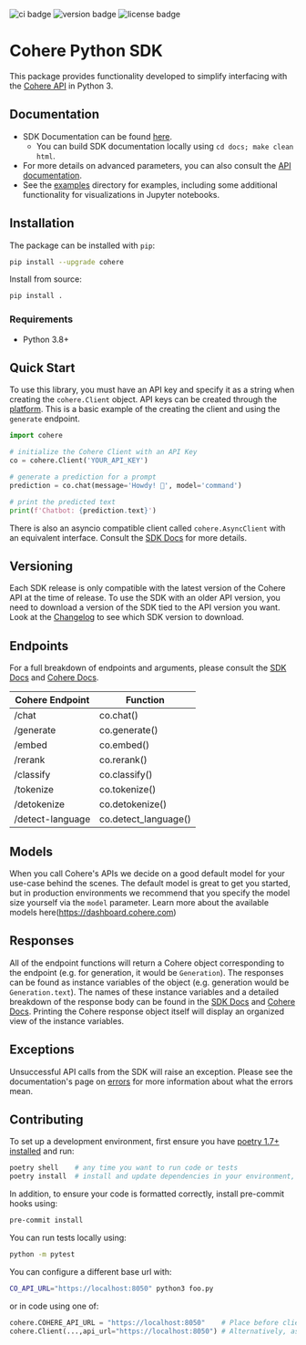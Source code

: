 ![ci badge](https://github.com/cohere-ai/cohere-python/actions/workflows/test.yaml/badge.svg)
![version badge](https://img.shields.io/pypi/v/cohere)
![license badge](https://img.shields.io/github/license/cohere-ai/cohere-python)

# Cohere Python SDK

This package provides functionality developed to simplify interfacing with the [Cohere API](https://docs.cohere.ai/) in Python 3.

## Documentation

* SDK Documentation can be found [here](https://docs.cohere.com/reference/about).
  * You can build SDK documentation locally using `cd docs; make clean html`.
* For more details on advanced parameters, you can also consult the [API documentation](https://docs.cohere.com).
* See the [examples](examples/) directory for examples, including  some additional functionality for visualizations in Jupyter notebooks.

## Installation

The package can be installed with `pip`:

```bash
pip install --upgrade cohere
```

Install from source:

```bash
pip install .
```

### Requirements

- Python 3.8+

## Quick Start

To use this library, you must have an API key and specify it as a string when creating the `cohere.Client` object. API keys can be created through the [platform](https://dashboard.cohere.com/). This is a basic example of the creating the client and using the `generate` endpoint.

```python
import cohere

# initialize the Cohere Client with an API Key
co = cohere.Client('YOUR_API_KEY')

# generate a prediction for a prompt
prediction = co.chat(message='Howdy! 🤠', model='command')

# print the predicted text
print(f'Chatbot: {prediction.text}')
```

There is also an asyncio compatible client called `cohere.AsyncClient` with an equivalent interface. Consult the [SDK Docs](https://cohere-sdk.readthedocs.io/en/latest/) for more details.

## Versioning

Each SDK release is only compatible with the latest version of the Cohere API at the time of release. To use the SDK with an older API version, you need to download a version of the SDK tied to the API version you want. Look at the [Changelog](https://github.com/cohere-ai/cohere-python/blob/main/CHANGELOG.md) to see which SDK version to download.


## Endpoints

For a full breakdown of endpoints and arguments, please consult the [SDK Docs](https://docs.cohere.com/reference/about) and [Cohere Docs](https://docs.cohere.com/).

| Cohere Endpoint  | Function             |
| ---------------- | -------------------- |
| /chat            | co.chat()            |
| /generate        | co.generate()        |
| /embed           | co.embed()           |
| /rerank          | co.rerank()          |
| /classify        | co.classify()        |
| /tokenize        | co.tokenize()        |
| /detokenize      | co.detokenize()      |
| /detect-language | co.detect_language() |

## Models

When you call Cohere's APIs we decide on a good default model for your use-case behind the scenes. The default model is great to get you started, but in production environments we recommend that you specify the model size yourself via the `model` parameter. Learn more about the available models here(https://dashboard.cohere.com)

## Responses

All of the endpoint functions will return a Cohere object corresponding to the endpoint (e.g. for generation, it would be `Generation`). The responses can be found as instance variables of the object (e.g. generation would be `Generation.text`). The names of these instance variables and a detailed breakdown of the response body can be found in the [SDK Docs](https://docs.cohere.com/reference/about) and [Cohere Docs](https://docs.cohere.com/). Printing the Cohere response object itself will display an organized view of the instance variables.

## Exceptions

Unsuccessful API calls from the SDK will raise an exception. Please see the documentation's page on [errors](https://docs.cohere.com/reference/errors) for more information about what the errors mean.

## Contributing

To set up a development environment, first ensure you have [poetry 1.7+ installed](https://python-poetry.org/docs/#installation) and run:

```bash
poetry shell    # any time you want to run code or tests
poetry install  # install and update dependencies in your environment, the first time
```

In addition, to ensure your code is formatted correctly, install pre-commit hooks using:

```bash
pre-commit install
```

You can run tests locally using:
```bash
python -m pytest
```

You can configure a different base url with:
```bash
CO_API_URL="https://localhost:8050" python3 foo.py
```
or in code using one of:
```python
cohere.COHERE_API_URL = "https://localhost:8050"    # Place before client initilization
cohere.Client(...,api_url="https://localhost:8050") # Alternatively, as a parameter to the Client
```
